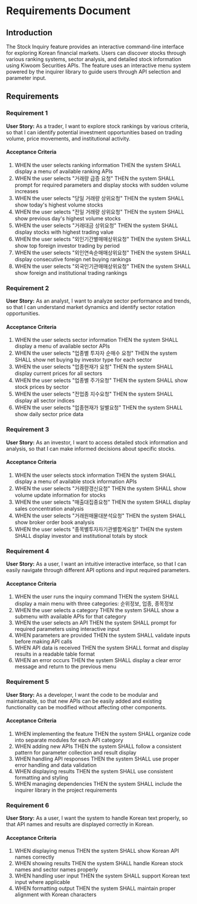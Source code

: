 # Requirements Document

## Introduction

The Stock Inquiry feature provides an interactive command-line interface for exploring Korean financial markets. Users can discover stocks through various ranking systems, sector analysis, and detailed stock information using Kiwoom Securities APIs. The feature uses an interactive menu system powered by the inquirer library to guide users through API selection and parameter input.

## Requirements

### Requirement 1

**User Story:** As a trader, I want to explore stock rankings by various criteria, so that I can identify potential investment opportunities based on trading volume, price movements, and institutional activity.

#### Acceptance Criteria

1. WHEN the user selects ranking information THEN the system SHALL display a menu of available ranking APIs
2. WHEN the user selects "거래량 급증 요청" THEN the system SHALL prompt for required parameters and display stocks with sudden volume increases
3. WHEN the user selects "당일 거래량 상위요청" THEN the system SHALL show today's highest volume stocks
4. WHEN the user selects "전일 거래량 상위요청" THEN the system SHALL show previous day's highest volume stocks
5. WHEN the user selects "거래대금 상위요청" THEN the system SHALL display stocks with highest trading value
6. WHEN the user selects "외인기간별매매상위요청" THEN the system SHALL show top foreign investor trading by period
7. WHEN the user selects "외인연속순매매상위요청" THEN the system SHALL display consecutive foreign net buying rankings
8. WHEN the user selects "외국인기관매매상위요청" THEN the system SHALL show foreign and institutional trading rankings

### Requirement 2

**User Story:** As an analyst, I want to analyze sector performance and trends, so that I can understand market dynamics and identify sector rotation opportunities.

#### Acceptance Criteria

1. WHEN the user selects sector information THEN the system SHALL display a menu of available sector APIs
2. WHEN the user selects "업종별 투자자 순매수 요청" THEN the system SHALL show net buying by investor type for each sector
3. WHEN the user selects "업종현재가 요청" THEN the system SHALL display current prices for all sectors
4. WHEN the user selects "업종별 주가요청" THEN the system SHALL show stock prices by sector
5. WHEN the user selects "전업종 지수요청" THEN the system SHALL display all sector indices
6. WHEN the user selects "업종현재가 일별요청" THEN the system SHALL show daily sector price data

### Requirement 3

**User Story:** As an investor, I want to access detailed stock information and analysis, so that I can make informed decisions about specific stocks.

#### Acceptance Criteria

1. WHEN the user selects stock information THEN the system SHALL display a menu of available stock information APIs
2. WHEN the user selects "거래량갱신요청" THEN the system SHALL show volume update information for stocks
3. WHEN the user selects "매출대집중요청" THEN the system SHALL display sales concentration analysis
4. WHEN the user selects "거래원매물대분석요청" THEN the system SHALL show broker order book analysis
5. WHEN the user selects "종목별투자자기관별합계요청" THEN the system SHALL display investor and institutional totals by stock

### Requirement 4

**User Story:** As a user, I want an intuitive interactive interface, so that I can easily navigate through different API options and input required parameters.

#### Acceptance Criteria

1. WHEN the user runs the inquiry command THEN the system SHALL display a main menu with three categories: 순위정보, 업종, 종목정보
2. WHEN the user selects a category THEN the system SHALL show a submenu with available APIs for that category
3. WHEN the user selects an API THEN the system SHALL prompt for required parameters using interactive input
4. WHEN parameters are provided THEN the system SHALL validate inputs before making API calls
5. WHEN API data is received THEN the system SHALL format and display results in a readable table format
6. WHEN an error occurs THEN the system SHALL display a clear error message and return to the previous menu

### Requirement 5

**User Story:** As a developer, I want the code to be modular and maintainable, so that new APIs can be easily added and existing functionality can be modified without affecting other components.

#### Acceptance Criteria

1. WHEN implementing the feature THEN the system SHALL organize code into separate modules for each API category
2. WHEN adding new APIs THEN the system SHALL follow a consistent pattern for parameter collection and result display
3. WHEN handling API responses THEN the system SHALL use proper error handling and data validation
4. WHEN displaying results THEN the system SHALL use consistent formatting and styling
5. WHEN managing dependencies THEN the system SHALL include the inquirer library in the project requirements

### Requirement 6

**User Story:** As a user, I want the system to handle Korean text properly, so that API names and results are displayed correctly in Korean.

#### Acceptance Criteria

1. WHEN displaying menus THEN the system SHALL show Korean API names correctly
2. WHEN showing results THEN the system SHALL handle Korean stock names and sector names properly
3. WHEN handling user input THEN the system SHALL support Korean text input where applicable
4. WHEN formatting output THEN the system SHALL maintain proper alignment with Korean characters